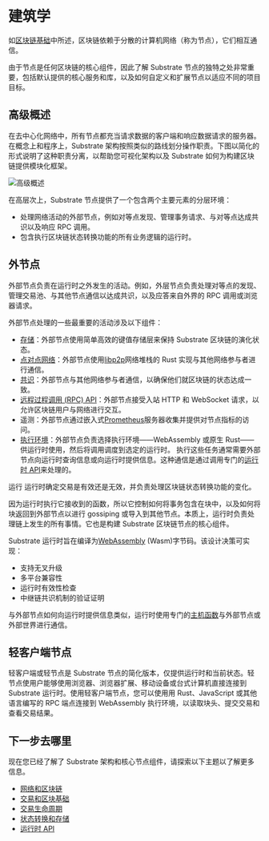 # 建筑学

如[区块链基础](https://docs.substrate.io/fundamentals/blockchain-basics/)中所述，区块链依赖于分散的计算机网络（称为节点），它们相互通信。

由于节点是任何区块链的核心组件，因此了解 Substrate 节点的独特之处非常重要，包括默认提供的核心服务和库，以及如何自定义和扩展节点以适应不同的项目目标。

## 高级概述
在去中心化网络中，所有节点都充当请求数据的客户端和响应数据请求的服务器。在概念上和程序上，Substrate 架构按照类似的路线划分操作职责。下图以简化的形式说明了这种职责分离，以帮助您可视化架构以及 Substrate 如何为构建区块链提供模块化框架。

![高级概述](./assets/sub-arch-1.avif)

在高层次上，Substrate 节点提供了一个包含两个主要元素的分层环境：
- 处理网络活动的外部节点，例如对等点发现、管理事务请求、与对等点达成共识以及响应 RPC 调用。
- 包含执行区块链状态转换功能的所有业务逻辑的运行时。

## 外节点
外部节点负责在运行时之外发生的活动。例如，外层节点负责处理对等点的发现、管理交易池、与其他节点通信以达成共识，以及应答来自外界的 RPC 调用或浏览器请求。

外部节点处理的一些最重要的活动涉及以下组件：
- [存储](https://docs.substrate.io/fundamentals/state-transitions-and-storage/)：外部节点使用简单高效的键值存储层来保持 Substrate 区块链的演化状态。
- [点对点网络](https://docs.substrate.io/fundamentals/node-and-network-types/)：外部节点使用[libp2p](https://libp2p.io/)网络堆栈的 Rust 实现与其他网络参与者进行通信。
- [共识](https://docs.substrate.io/fundamentals/consensus/)：外部节点与其他网络参与者通信，以确保他们就区块链的状态达成一致。
- [远程过程调用 (RPC) API](https://docs.substrate.io/build/custom-rpc/)：外部节点接受入站 HTTP 和 WebSocket 请求，以允许区块链用户与网络进行交互。
- 遥测：外部节点通过嵌入式[Prometheus](https://prometheus.io/)服务器收集并提供对节点指标的访问。
- [执行环境](https://docs.substrate.io/build/build-process/)：外部节点负责选择执行环境——WebAssembly 或原生 Rust——供运行时使用，然后将调用调度到选定的运行时。
执行这些任务通常需要外部节点向运行时查询信息或向运行时提供信息。这种通信是通过调用专门的[运行时 API](https://docs.substrate.io/reference/runtime-apis/)来处理的。

运行
运行时确定交易是有效还是无效，并负责处理区块链状态转换功能的变化。

因为运行时执行它接收到的函数，所以它控制如何将事务包含在块中，以及如何将块返回到外部节点以进行 gossiping 或导入到其他节点。本质上，运行时负责处理链上发生的所有事情。它也是构建 Substrate 区块链节点的核心组件。

Substrate 运行时旨在编译为[WebAssembly](https://docs.substrate.io/reference/glossary/#webassembly-wasm) (Wasm)字节码。该设计决策可实现：
- 支持无叉升级
- 多平台兼容性
- 运行时有效性检查
- 中继链共识机制的验证证明

与外部节点如何向运行时提供信息类似，运行时使用专门的[主机函数](https://paritytech.github.io/substrate/master/sp_io/index.html)与外部节点或外部世界进行通信。

## 轻客户端节点

轻客户端或轻节点是 Substrate 节点的简化版本，仅提供运行时和当前状态。轻节点使用户能够使用浏览器、浏览器扩展、移动设备或台式计算机直接连接到 Substrate 运行时。使用轻客户端节点，您可以使用用 Rust、JavaScript 或其他语言编写的 RPC 端点连接到 WebAssembly 执行环境，以读取块头、提交交易和查看交易结果。

## 下一步去哪里

现在您已经了解了 Substrate 架构和核心节点组件，请探索以下主题以了解更多信息。

- [网络和区块链](https://docs.substrate.io/fundamentals/node-and-network-types/)
- [交易和区块基础](https://docs.substrate.io/fundamentals/transaction-types/)
- [交易生命周期](https://docs.substrate.io/fundamentals/transaction-lifecycle/)
- [状态转换和存储](https://docs.substrate.io/fundamentals/state-transitions-and-storage/)
- [运行时 API](https://docs.substrate.io/reference/runtime-apis/)
